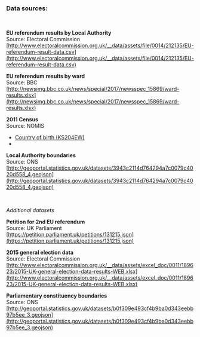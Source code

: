 ### Data sources:
<br>


**EU referendum results by Local Authority**   
Source: Electoral Commission   
[http://www.electoralcommission.org.uk/__data/assets/file/0014/212135/EU-referendum-result-data.csv](http://www.electoralcommission.org.uk/__data/assets/file/0014/212135/EU-referendum-result-data.csv)

**EU referendum results by ward**   
Source: BBC   
[http://newsimg.bbc.co.uk/news/special/2017/newsspec_15869/ward-results.xlsx](http://newsimg.bbc.co.uk/news/special/2017/newsspec_15869/ward-results.xlsx)

**2011 Census**   
Source: NOMIS   
*  [Country of birth (KS204EW)](https://www.nomisweb.co.uk/census/2011/ks204ew)
*  

**Local Authority boundaries**   
Source: ONS   
[http://geoportal.statistics.gov.uk/datasets/3943c2114d764294a7c0079c4020d558_4.geojson](http://geoportal.statistics.gov.uk/datasets/3943c2114d764294a7c0079c4020d558_4.geojson)

<br>

*Additional datasets*

**Petition for 2nd EU referendum**  
Source: UK Parliament    
[https://petition.parliament.uk/petitions/131215.json](https://petition.parliament.uk/petitions/131215.json)

**2015 general election data**   
Source: Electoral Commission   
[http://www.electoralcommission.org.uk/__data/assets/excel_doc/0011/189623/2015-UK-general-election-data-results-WEB.xlsx](http://www.electoralcommission.org.uk/__data/assets/excel_doc/0011/189623/2015-UK-general-election-data-results-WEB.xlsx)

**Parliamentary constituency boundaries**   
Source: ONS   
[http://geoportal.statistics.gov.uk/datasets/b0f309e493cf4b9ba0d343eebb97b5ee_3.geojson](http://geoportal.statistics.gov.uk/datasets/b0f309e493cf4b9ba0d343eebb97b5ee_3.geojson)
